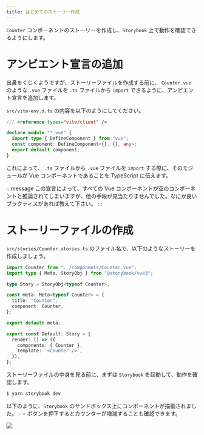 ```yaml
---
title: はじめてのストーリー作成
---
```


`Counter` コンポーネントのストーリーを作成し、`Storybook` 上で動作を確認できるようにします。

# アンビエント宣言の追加

出鼻をくじくようですが、ストーリーファイルを作成する前に、 `Counter.vue` のような `.vue` ファイルを `.ts` ファイルから `import` できるように、アンビエント宣言を追加します。

`src/vite-env.d.ts` の内容を以下のようにしてください。

```ts:src/vite-env.d.ts
/// <reference types="vite/client" />

declare module "*.vue" {
  import type { DefineComponent } from "vue";
  const component: DefineComponent<{}, {}, any>;
  export default component;
}
```

これによって、 `.ts` ファイルから `.vue` ファイルを `import` する際に、そのモジュールが Vue コンポーネントであることを TypeScript に伝えます。

:::message
この宣言によって、すべての Vue コンポーネントが空のコンポーネントと推論されてしまいますが、他の手段が見当たりませんでした。なにか良いプラクティスがあれば教えて下さい。
:::

# ストーリーファイルの作成

`src/stories/Counter.stories.ts` のファイル名で、以下のようなストーリーを作成しましょう。

```ts:src/stories/Counter.stories.ts
import Counter from "../components/Counter.vue";
import type { Meta, StoryObj } from "@storybook/vue3";

type Story = StoryObj<typeof Counter>;

const meta: Meta<typeof Counter> = {
  title: "Counter",
  component: Counter,
};

export default meta;

export const Default: Story = {
  render: () => ({
    components: { Counter },
    template: '<Counter />',
  }),
};
```

ストーリーファイルの中身を見る前に、まずは `Storybook` を起動して、動作を確認します。

```bash
$ yarn storybook dev
```

以下のように、`Storybook` のサンドボックス上にコンポーネントが描画されました。 `-` `+` ボタンを押下するとカウンターが増減することも確認できます。

![](https://storage.googleapis.com/zenn-user-upload/eaa705b85efc-20221224.png)